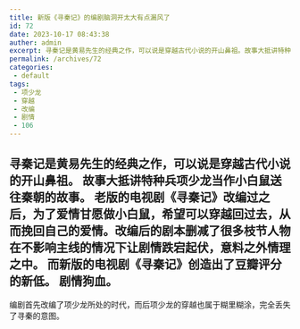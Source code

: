 ```yaml
---
title: 新版《寻秦记》的编剧脑洞开太大有点漏风了
id: 72
date: 2023-10-17 08:43:38
auther: admin
excerpt: 寻秦记是黄易先生的经典之作，可以说是穿越古代小说的开山鼻祖。故事大抵讲特种兵项少龙当作小白鼠送往秦朝的故事。老版的电视剧《寻秦记》改编过之后，为了爱情甘愿做小白鼠，希望可以穿越回过去，从而挽回自己的爱情。改编后的剧本删减了很多枝节人物在不影响主线的情况下让剧情跌宕起伏，意料之外情理之中。而新版的电视剧《寻秦记》创造出了豆瓣评分的新低。剧情狗血。编剧首先改编了项少龙所处的时代，而后项少龙的穿越也属于糊里糊涂，完全丢失了寻秦的意图。
permalink: /archives/72
categories:
 - default
tags: 
 - 项少龙
 - 穿越
 - 改编
 - 剧情
 - 106
---
```


寻秦记是黄易先生的经典之作，可以说是穿越古代小说的开山鼻祖。
故事大抵讲特种兵项少龙当作小白鼠送往秦朝的故事。
老版的电视剧《寻秦记》改编过之后，为了爱情甘愿做小白鼠，希望可以穿越回过去，从而挽回自己的爱情。改编后的剧本删减了很多枝节人物在不影响主线的情况下让剧情跌宕起伏，意料之外情理之中。
而新版的电视剧《寻秦记》创造出了豆瓣评分的新低。
剧情狗血。
-----------
编剧首先改编了项少龙所处的时代，而后项少龙的穿越也属于糊里糊涂，完全丢失了寻秦的意图。